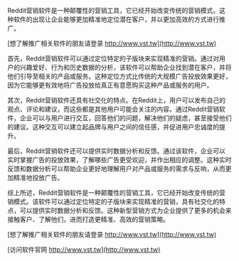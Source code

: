 Reddit营销软件是一种颠覆性的营销工具，它已经开始改变传统的营销模式。这种软件的出现让企业能够更加精准地定位潜在客户，并以更加高效的方式进行推广。

[想了解推广相关软件的朋友请登录 http://www.vst.tw](http://www.vst.tw)

首先，Reddit营销软件可以通过定位特定的子版块来实现精准的营销。通过对用户的兴趣爱好、行为和历史数据的分析，该软件可以帮助企业找到潜在客户，并将他们引导至相关的产品或服务。这种定位方式比传统的大规模广告投放效果更好，因为它能够更有效地将广告投放给真正有意愿购买这种产品或服务的用户。

其次，Reddit营销软件还具有社交化的特点。在Reddit上，用户可以发布自己的观点、评论和建议，而这些都是其他用户可能会关注的内容。通过Reddit营销软件，企业可以与用户进行交互，回答他们的问题，解决他们的疑虑，甚至接受他们的建议。这种交互可以建立起品牌与用户之间的信任感，并促进用户忠诚度的提升。

最后，Reddit营销软件还可以提供实时数据分析和反馈。通过该软件，企业可以实时掌握广告的投放效果，了解哪些广告更受欢迎，并作出相应的调整。这种实时反馈和数据分析可以帮助企业更好地理解用户对产品或服务的需求与反响，从而更加精准地投放广告。

综上所述，Reddit营销软件是一种颠覆性的营销工具，它已经开始改变传统的营销模式。该软件可以通过定位特定的子版块来实现精准的营销，具有社交化的特点，可以提供实时数据分析和反馈。这种新型营销方式为企业提供了更多的机会来接触客户、了解他们，进而打造更精准、高效的营销策略。

[想了解推广相关软件的朋友请登录 http://www.vst.tw](http://www.vst.tw)


[访问软件官网 http://www.vst.tw](http://www.vst.tw)
